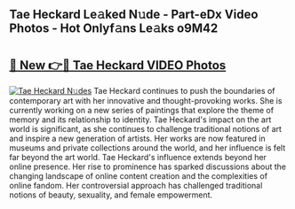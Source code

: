## Tae Heckard Le𝚊ked N𝚞de - Part-eDx Video Photos - Hot Onlyf𝚊ns Le𝚊ks o9M42

# <h2><a href="http://ab42269.deff.icu/?id=Tae+Heckard">🔗 New 👉🔴 Tae Heckard VIDEO Photos</a></h2>

[![Tae Heckard N𝚞des](https://i.imgur.com/rIISA9y.gif)](http://ab42269.deff.icu/?id=Tae+Heckard)
Tae Heckard continues to push the boundaries of contemporary art with her innovative and thought-provoking works. She is currently working on a new series of paintings that explore the theme of memory and its relationship to identity. Tae Heckard's impact on the art world is significant, as she continues to challenge traditional notions of art and inspire a new generation of artists. Her works are now featured in museums and private collections around the world, and her influence is felt far beyond the art world. Tae Heckard's influence extends beyond her online presence. Her rise to prominence has sparked discussions about the changing landscape of online content creation and the complexities of online fandom. Her controversial approach has challenged traditional notions of beauty, sexuality, and female empowerment.
